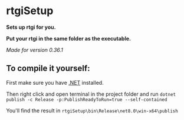 # rtgiSetup
**Sets up rtgi for you.**

**Put your rtgi in the same folder as the executable.**

*Made for version 0.36.1*

## To compile it yourself:

First make sure you have [.NET](https://dotnet.microsoft.com/en-us/download) installed.

Then right click and open terminal in the project folder and run `dotnet publish -c Release -p:PublishReadyToRun=true --self-contained`

You'll find the result in `rtgiSetup\bin\Release\net8.0\win-x64\publish`
